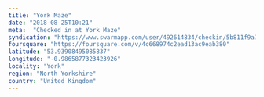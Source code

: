 ```yaml
---
title: "York Maze"
date: "2018-08-25T10:21"
meta:  "Checked in at York Maze"
syndication: "https://www.swarmapp.com/user/492614834/checkin/5b811f9a724750002cf50101"
foursquare: "https://foursquare.com/v/4c668974c2ead13ac9eab380"
latitude: "53.93908495085837"
longitude: "-0.9865877323423926"
locality: "York"
region: "North Yorkshire"
country: "United Kingdom"
---
```



